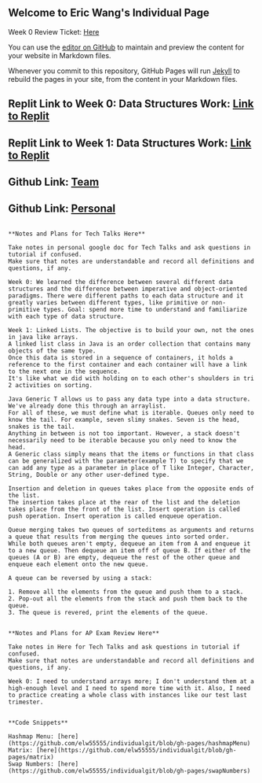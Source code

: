 ## Welcome to Eric Wang's Individual Page

Week 0 Review Ticket: [Here](https://github.com/gracele246/theshop/issues/1)

You can use the [editor on GitHub](https://github.com/elw55555/individualgit/edit/gh-pages/index.md) to maintain and preview the content for your website in Markdown files.

Whenever you commit to this repository, GitHub Pages will run [Jekyll](https://jekyllrb.com/) to rebuild the pages in your site, from the content in your Markdown files.

## Replit Link to Week 0: Data Structures Work: [Link to Replit](https://replit.com/@elw55555/pagesjava-2#src/Menu.java)
## Replit Link to Week 1: Data Structures Work: [Link to Replit](https://replit.com/@elw55555/ericchallenge1)
## Github Link: [Team](https://github.com/gracele246/theshop)
## Github Link: [Personal](https://github.com/elw55555/individualgit)

```

**Notes and Plans for Tech Talks Here**

Take notes in personal google doc for Tech Talks and ask questions in tutorial if confused.
Make sure that notes are understandable and record all definitions and questions, if any.

Week 0: We learned the difference between several different data structures and the difference between imperative and object-oriented paradigms. There were different paths to each data structure and it greatly varies between different types, like primitive or non-primitive types. Goal: spend more time to understand and familiarize with each type of data structure.

Week 1: Linked Lists. The objective is to build your own, not the ones in java like arrays.
A linked list class in Java is an order collection that contains many objects of the same type.
Once this data is stored in a sequence of containers, it holds a reference to the first container and each container will have a link to the next one in the sequence. 
It's like what we did with holding on to each other's shoulders in tri 2 activities on sorting.

Java Generic T allows us to pass any data type into a data structure. We've already done this through an arraylist.
For all of these, we must define what is iterable. Queues only need to know the tail. For example, seven slimy snakes. Seven is the head, snakes is the tail. 
Anything in between is not too important. However, a stack doesn't necessarily need to be iterable because you only need to know the head.
A Generic class simply means that the items or functions in that class can be generalized with the parameter(example T) to specify that we can add any type as a parameter in place of T like Integer, Character, String, Double or any other user-defined type.

Insertion and deletion in queues takes place from the opposite ends of the list.
The insertion takes place at the rear of the list and the deletion takes place from the front of the list. Insert operation is called push operation. Insert operation is called enqueue operation.

Queue merging takes two queues of sorteditems as arguments and returns a queue that results from merging the queues into sorted order.
While both queues aren't empty, dequeue an item from A and enqueue it to a new queue. Then dequeue an item off of queue B. If either of the queues (A or B) are empty, dequeue the rest of the other queue and enqueue each element onto the new queue.

A queue can be reversed by using a stack:

1. Remove all the elements from the queue and push them to a stack.
2. Pop-out all the elements from the stack and push them back to the queue.
3. The queue is revered, print the elements of the queue.

```
```

**Notes and Plans for AP Exam Review Here**

Take notes in Here for Tech Talks and ask questions in tutorial if confused.
Make sure that notes are understandable and record all definitions and questions, if any.

Week 0: I need to understand arrays more; I don't understand them at a high-enough level and I need to spend more time with it. Also, I need to practice creating a whole class with instances like our test last trimester.

```
```

**Code Snippets**

Hashmap Menu: [here](https://github.com/elw55555/individualgit/blob/gh-pages/hashmapMenu)
Matrix: [here](https://github.com/elw55555/individualgit/blob/gh-pages/matrix)
Swap Numbers: [here](https://github.com/elw55555/individualgit/blob/gh-pages/swapNumbers)

```
